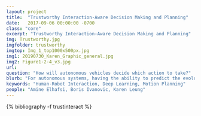 ```yaml
---
layout: project
title:  "Trustworthy Interaction-Aware Decision Making and Planning"
date:   2017-09-06 00:00:00 -0700
class: "core"
excerpt: "Trustworthy Interaction-Aware Decision Making and Planning"
img: Trustworthy.jpg
imgfolder: trustworthy
imgtop: Img_1_top1000x500px.jpg
img1: 20190730_Karen_Graphic_general.jpg
img2: Figure1-2-4_v3.jpg
url: 
question: "How will autonomous vehicles decide which action to take?"
blurb: "For autonomous systems, having the ability to predict the evolution of their surroundings is essential for safe, reliable, and efficient operation. Prediction is especially important when the autonomous system must interact and “negotiate” with humans, whether it be in settings that are cooperative, adversarial, or anywhere in between. This line of research involves quantifying the relative likelihoods of multiple, possibly highly distinct futures for interactive scenarios, planning strategies such that the autonomous agent is cognizant of how the human may respond, developing models that are offer transparency into the autonomous agent’s decision making process, and designing safe human-in-the-loop testing methodologies to validate our models and planning algorithms."
keywords: "Human-Robot Interaction, Deep Learning, Motion Planning"
people: "Amine Elhafsi, Boris Ivanovic, Karen Leung"
---
```


<div class="project_bib">
{% bibliography -f trustinteract %}
</div>
